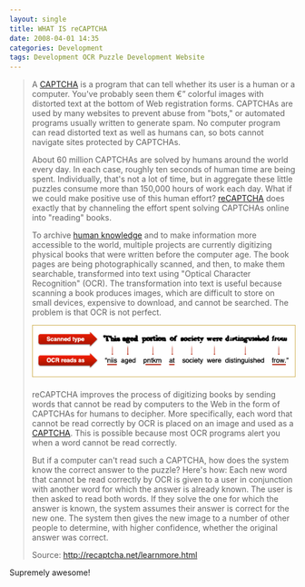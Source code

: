 ```yaml
---
layout: single
title: WHAT IS reCAPTCHA
date: 2008-04-01 14:35
categories: Development
tags: Development OCR Puzzle Development Website
---
```


<blockquote>
<p style="padding-top: 0px"> A <a href="http://recaptcha.net/captcha.html">CAPTCHA</a> is a program that can tell whether its user is a human or a computer. You've probably seen them €” colorful images with distorted text at the bottom of Web registration forms. CAPTCHAs are used by many websites to prevent abuse from "bots," or automated programs usually written to generate spam. No computer program can read distorted text as well as humans can, so bots cannot navigate sites protected by CAPTCHAs.</p>
 About 60 million CAPTCHAs are solved by humans around the world every day. In each case, roughly ten seconds of human time are being spent. Individually, that's not a lot of time, but in aggregate these little puzzles consume more than 150,000 hours of work each day. What if we could make positive use of this human effort? <a href="http://en.wikipedia.org/wiki/ReCAPTCHA" title="ReCAPTCHA" rel="wikipedia" target="_blank" class="zem_slink">reCAPTCHA</a> does exactly that by channeling the effort spent solving CAPTCHAs online into "reading" books.

To archive <a href="http://en.wikipedia.org/wiki/Knowledge" title="Knowledge" rel="wikipedia" target="_blank" class="zem_slink">human knowledge</a> and to make information more accessible to the world, multiple projects are currently digitizing physical books that were written before the computer age. The book pages are being photographically scanned, and then, to make them searchable, transformed into text using "Optical Character Recognition" (OCR). The transformation into text is useful because scanning a book produces images, which are difficult to store on small devices, expensive to download, and cannot be searched. The problem is that OCR is not perfect.

<center><img src="/public/uploads/2008/04/sample-ocr.gif" alt="sample-ocr.gif" /></center>
<p style="padding-top: 5px">reCAPTCHA improves the process of digitizing books by sending words that cannot be read by computers to the Web in the form of CAPTCHAs for humans to decipher. More specifically, each word that cannot be read correctly by OCR is placed on an image and used as a <a href="http://en.wikipedia.org/wiki/CAPTCHA" title="CAPTCHA" rel="wikipedia" target="_blank" class="zem_slink">CAPTCHA</a>. This is possible because most OCR programs alert you when a word cannot be read correctly.</p>
 But if a computer can't read such a CAPTCHA, how does the system know the correct answer to the puzzle? Here's how: Each new word that cannot be read correctly by OCR is given to a user in conjunction with another word for which the answer is already known. The user is then asked to read both words. If they solve the one for which the answer is known, the system assumes their answer is correct for the new one. The system then gives the new image to a number of other people to determine, with higher confidence, whether the original answer was correct.

Source: <a href="http://recaptcha.net/learnmore.html">http://recaptcha.net/learnmore.html</a></blockquote>
Supremely awesome!
